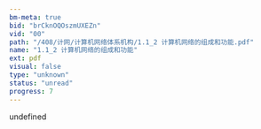 ```yaml
---
bm-meta: true
bid: "brCknOQOszmUXEZn"
vid: "00"
path: "/408/计网/计算机网络体系机构/1.1_2 计算机网络的组成和功能.pdf"
name: "1.1_2 计算机网络的组成和功能"
ext: pdf
visual: false
type: "unknown"
status: "unread"
progress: 7
---
```

undefined